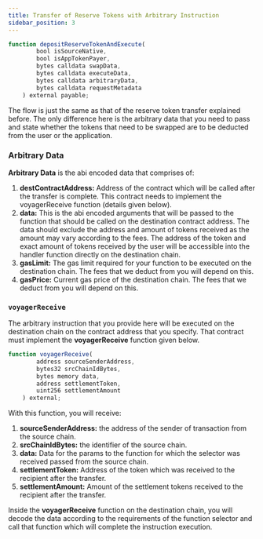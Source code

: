 ```yaml
---
title: Transfer of Reserve Tokens with Arbitrary Instruction
sidebar_position: 3
---
```


```javascript
function depositReserveTokenAndExecute(
        bool isSourceNative,
        bool isAppTokenPayer,
        bytes calldata swapData,
        bytes calldata executeData,
        bytes calldata arbitraryData,
        bytes calldata requestMetadata
    ) external payable;
```

The flow is just the same as that of the reserve token transfer explained before. The only difference here is the arbitrary data that you need to pass and state whether the tokens that need to be swapped are to be deducted from the user or the application.

### Arbitrary Data

**Arbitrary Data** is the abi encoded data that comprises of:

1. **destContractAddress:** Address of the contract which will be called after the transfer is complete. This contract needs to implement the voyagerReceive function (details given below).
2. **data:** This is the abi encoded arguments that will be passed to the function that should be called on the destination contract address. The data should exclude the address and amount of tokens received as the amount may vary according to the fees. The address of the token and exact amount of tokens received by the user will be accessible into the handler function directly on the destination chain.
3. **gasLimit:** The gas limit required for your function to be executed on the destination chain. The fees that we deduct from you will depend on this.
4. **gasPrice:** Current gas price of the destination chain. The fees that we deduct from you will depend on this.

### <code>voyagerReceive</code>

The arbitrary instruction that you provide here will be executed on the destination chain on the contract address that you specify. That contract must implement the **voyagerReceive** function given below.

```javascript
function voyagerReceive(
        address sourceSenderAddress,
        bytes32 srcChainIdBytes,
        bytes memory data,
        address settlementToken,
        uint256 settlementAmount
    ) external;
```

With this function, you will receive:

1. **sourceSenderAddress:** the address of the sender of transaction from the source chain.
2. **srcChainIdBytes:** the identifier of the source chain.
3. **data:** Data for the params to the function for which the selector was received passed from the source chain.
4. **settlementToken:** Address of the token which was received to the recipient after the transfer.
5. **settlementAmount:** Amount of the settlement tokens received to the recipient after the transfer.

Inside the **voyagerReceive** function on the destination chain, you will decode the data according to the requirements of the function selector and call that function which will complete the instruction execution.
